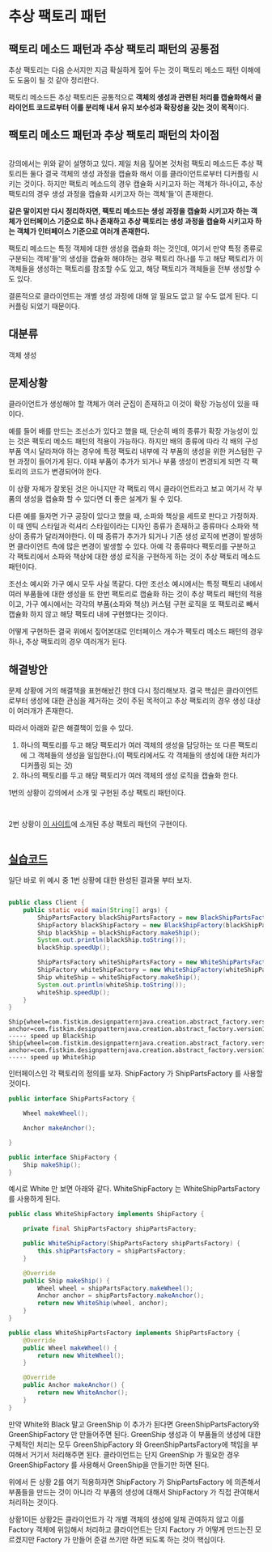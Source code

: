 # 추상 팩토리 패턴

## 팩토리 메소드 패턴과 추상 팩토리 패턴의 공통점

추상 팩토리는 다음 순서지만 지금 확실하게 짚어 두는 것이 팩토리 메소드 패턴 이해에도 도움이 될 것 같아 정리한다.

팩토리 메소드든 추상 팩토리든 공통적으로 **객체의 생성과 관련된 처리를 캡슐화해서 클라이언트 코드로부터 이를 분리해 내서 유지 보수성과 확장성을 갖는 것이 목적**이다.



## 팩토리 메소드 패턴과 추상 팩토리 패턴의 차이점

<figure><img src="../../../.gitbook/assets/image (3) (5).png" alt=""><figcaption></figcaption></figure>

강의에서는 위와 같이 설명하고 있다. 제일 처음 짚어본 것처럼 팩토리 메소드든 추상 팩토리든 둘다 결국 객체의 생성 과정을 캡슐화 해서 이를 클라이언트로부터 디커플링 시키는 것이다. 하지만 팩토리 메소드의 경우 캡슐화 시키고자 하는 객체가 하나이고, 추상 팩토리의 경우 생성 과정을 캡슐화 시키고자 하는 객체'들'이 존재한다.

**같은 말이지만 다시 정리하자면, 팩토리 메소드는 생성 과정을 캡슐화 시키고자 하는 객체가 인터페이스 기준으로 하나 존재하고 추상 팩토리는 생성 과정을 캡슐화 시키고자 하는 객체가 인터페이스 기준으로 여러개 존재한다.**

팩토리 메소드는 특정 객체에 대한 생성을 캡슐화 하는 것인데, 여기서 만약 특정 종류로 구분되는 객체'들'의 생성을 캡슐화 해야하는 경우 팩토리 하나를 두고 해당 팩토리가 이 객체들을 생성하는 팩토리를 참조할 수도 있고, 해당 팩토리가 객체들을 전부 생성할 수도 있다.

결론적으로 클라이언트는 개별 생성 과정에 대해 알 필요도 없고 알 수도 없게 된다. 디커플링 되었기 때문이다.



## 대분류

객체 생성



## 문제상황

클라이언트가 생성해야 할 객체가 여러 군집이 존재하고 이것이 확장 가능성이 있을 때이다.

예를 들어 배를 만드는 조선소가 있다고 했을 때, 단순히 배의 종류가 확장 가능성이 있는 것은 팩토리 메소드 패턴의 적용이 가능하다. 하지만 배의 종류에 따라 각 배의 구성 부품 역시 달라져야 하는 경우에 특정 팩토리 내부에 각 부품의 생성을 위한 커스텀한 구현 과정이 들어가게 된다. 이때 부품이 추가가 되거나 부품 생성이 변경되게 되면 각 팩토리의 코드가 변경되어야 한다.

이 상황 자체가 잘못된 것은 아니지만 각 팩토리 역시 클라이언트라고 보고 여기서 각 부품의 생성을 캡슐화 할 수 있다면 더 좋은 설계가 될 수 있다.

다른 예를 들자면 가구 공장이 있다고 했을 때, 소파와 책상을 세트로 판다고 가정하자. 이 때 엔틱 스타일과 럭셔리 스타일이라는 디자인 종류가 존재하고 종류마다 소파와 책상이 종류가 달라져야한다. 이 때 종류가 추가가 되거나 기존 생성 로직에 변경이 발생하면 클라이언트 측에 많은 변경이 발생할 수 있다. 아예 각 종류마다 팩토리를 구분하고 각 팩토리에서 소파와 책상에 대한 생성 로직을 구현하게 하는 것이 추상 팩토리 메소드 패턴이다.

조선소 예시와 가구 예시 모두 사실 똑같다. 다만 조선소 예시에서는 특정 팩토리 내에서 여러 부품들에 대한 생성을 또 한번 팩토리로 캡슐화 하는 것이 추상 팩토리 패턴의 적용이고, 가구 예시에서는 각각의 부품(소파와 책상)  커스텀 구현 로직을 또 팩토리로 빼서 캡슐화 하지 않고 해당 팩토리 내에 구현했다는 것이다.

어떻게 구현하든 결국 위에서 짚어본대로 인터페이스 개수가 팩토리 메소드 패턴의 경우 하나, 추상 팩토리의 경우 여러개가 된다.



## 해결방안

문제 상황에 거의 해결책을 표현해놨긴 한데 다시 정리해보자. 결국 핵심은 클라이언트로부터 생성에 대한 관심을 제거하는 것이 주된 목적이고 추상 팩토리의 경우 생성 대상이 여러개가 존재한다.

따라서 아래와 같은 해결책이 있을 수 있다.

1. 하나의 팩토리를 두고 해당 팩토리가 여러 객체의 생성을 담당하는 또 다른 팩토리에 그 객체들의 생성을 일임한다.(이 팩토리에서도 각 객체들의 생성에 대한 처리가 디커플링 되는 것)
2. 하나의 팩토리를 두고 해당 팩토리가 여러 객체의 생성 로직을 캡슐화 한다.

1번의 상황이 강의에서 소개 및 구현된 추상 팩토리 패턴이다.

<figure><img src="../../../.gitbook/assets/image (6) (1) (1).png" alt=""><figcaption></figcaption></figure>

<figure><img src="../../../.gitbook/assets/image (4) (3).png" alt=""><figcaption></figcaption></figure>



2번 상황이 [이 사이트](https://refactoring.guru/ko/design-patterns/abstract-factory)에 소개된 추상 팩토리 패턴의 구현이다.

<figure><img src="../../../.gitbook/assets/image (3) (4).png" alt=""><figcaption></figcaption></figure>



## [실습코드](https://github.com/fistkim101/design-pattern-java)

일단 바로 위 예시 중 1번 상황에 대한 완성된 결과물 부터 보자.

<figure><img src="../../../.gitbook/assets/image (5) (1) (2).png" alt=""><figcaption></figcaption></figure>

```java
public class Client {
    public static void main(String[] args) {
        ShipPartsFactory blackShipPartsFactory = new BlackShipPartsFactory();
        ShipFactory blackShipFactory = new BlackShipFactory(blackShipPartsFactory);
        Ship blackShip = blackShipFactory.makeShip();
        System.out.println(blackShip.toString());
        blackShip.speedUp();

        ShipPartsFactory whiteShipPartsFactory = new WhiteShipPartsFactory();
        ShipFactory whiteShipFactory = new WhiteShipFactory(whiteShipPartsFactory);
        Ship whiteShip = whiteShipFactory.makeShip();
        System.out.println(whiteShip.toString());
        whiteShip.speedUp();
    }
}
```

```
Ship{wheel=com.fistkim.designpatternjava.creation.abstract_factory.version1.after.BlackWheel@87aac27, anchor=com.fistkim.designpatternjava.creation.abstract_factory.version1.after.BlackAnchor@3e3abc88}
----- speed up BlackShip
Ship{wheel=com.fistkim.designpatternjava.creation.abstract_factory.version1.after.WhiteWheel@eed1f14, anchor=com.fistkim.designpatternjava.creation.abstract_factory.version1.after.WhiteAnchor@7229724f}
----- speed up WhiteShip
```



인터페이스인 각 팩토리의 정의를 보자. ShipFactory 가 ShipPartsFactory 를 사용할 것이다.

```java
public interface ShipPartsFactory {

    Wheel makeWheel();

    Anchor makeAnchor();

}

public interface ShipFactory {
    Ship makeShip();
}
```



예시로 White 만 보면 아래와 같다. WhiteShipFactory  는 WhiteShipPartsFactory 를 사용하게 된다.

```java
public class WhiteShipFactory implements ShipFactory {

    private final ShipPartsFactory shipPartsFactory;

    public WhiteShipFactory(ShipPartsFactory shipPartsFactory) {
        this.shipPartsFactory = shipPartsFactory;
    }

    @Override
    public Ship makeShip() {
        Wheel wheel = shipPartsFactory.makeWheel();
        Anchor anchor = shipPartsFactory.makeAnchor();
        return new WhiteShip(wheel, anchor);
    }
}

public class WhiteShipPartsFactory implements ShipPartsFactory {
    @Override
    public Wheel makeWheel() {
        return new WhiteWheel();
    }

    @Override
    public Anchor makeAnchor() {
        return new WhiteAnchor();
    }
}
```

만약 White와 Black 말고 GreenShip 이 추가가 된다면 GreenShipPartsFactory와 GreenShipFactory 만 만들어주면 된다. GreenShip 생성과 이 부품들의 생성에 대한 구체적인 처리는 모두 GreenShipFactory 와 GreenShipPartsFactory에 책임을 부여해서 거기서 처리해주면 된다. 클라이언트는 단지 GreenShip 가 필요한 경우 GreenShipFactory 를 사용해서 GreenShip을 만들기만 하면 된다.

위에서 든 상황 2를 여기 적용하자면 ShipFactory 가 ShipPartsFactory 에 의존해서 부품들을 만드는 것이 아니라 각 부품의 생성에 대해서 ShipFactory 가 직접 관여해서 처리하는 것이다.

상황1이든 상황2든 클라이언트가 각 개별 객체의 생성에 일체 관여하지 않고 이를 Factory 객체에 위임해서 처리하고 클라이언트는 단지 Factory 가 어떻게 만드는진 모르겠지만 Factory 가 만들어 준걸 쓰기만 하면 되도록 하는 것이 핵심이다.
